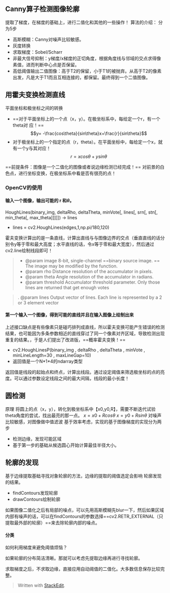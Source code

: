 ## Canny算子检测图像轮廓
提取了梯度，在梯度的基础上，进行二值化和其他的一些操作！
算法的介绍：
分为5步
- 高斯模糊：Canny对噪声比较敏感。
- 灰度转换
- 求取梯度：Sobel/Scharr
- 非最大信号抑制：y梯度/x梯度的正切角度，根据角度线与邻域的交点求得像素值，进而判断中心点是否保留。
- 高低阈值输出二值图像：高于T2的保留，小于T1的被抛弃。从高于T2的像素出发，凡是大于T1而且互相连接的，都保留。最终得到一个二值图像。
## 用霍夫变换检测直线
平面坐标和极坐标之间的转换
- ==对于平面坐标上的一个点（x，y）。在极坐标系中，每给定一个r，有一个theta对
应！==
$$y= -\frac{cos\theta}{sin\theta}x+\frac{r}{sin\theta}$$
- 对于极坐标上的一个指定的点（r，theta）。在平面坐标中，每给定一个x，就有一个y与其对应！
$$r= xcos\theta+ysin\theta$$

==前提条件：图像是一个二值化的图像或者说边缘检测已经完成！==
对前景的白色点，进行坐标变换，在极坐标系中看是否有很亮的点！
### OpenCV的使用
#### 输入一个图像，输出可能的 r 和$\theta$。
HoughLines(binary_img, deltaRho, deltaTheta, minVote[, lines[, srn[, stn[, min_theta[, max_theta]]]]]) -> lines
- lines = cv2.HoughLines(edges,1,np.pi/180,120)

霍夫变换计算出的是一条直线，计算出直线与与图像边界的交点（垂直直线的话分别令y等于零和最大高度；水平直线的话，令x等于零和最大宽度），然后通过cv2.line绘制线段即可！
>- @param image 8-bit, single-channel ==binary source image. == The image may be modified by the function.
>- @param rho Distance resolution of the accumulator in pixels.
>- @param theta Angle resolution of the accumulator in radians.
 >- @param threshold Accumulator threshold parameter. Only those lines are returned that get enough votes

>    .   @param lines Output vector of lines. Each line is represented by a 2 or 3 element vector

#### 第一个输入一个图像，得到可能的直线并且在输入图像上绘制出来
上述接口缺点是有些像素只是碰巧排列成直线，所以霍夫变换可能产生错误的检测结果，也可能因为多条参数相近的直线穿过了同一个像素对齐区域，导致检测出现重复的结果。，于是人们提出了改进版，==概率霍夫变换！==
- cv2.HoughLinesP(binary_img , deltaRho , deltaTheta , minVote , minLineLength=30 , maxLineGap=10)
- 返回值是一个N\*1\*4的ndarray类型

返回值是线段的起始点和终点，计算出线段。通过设定阈值来筛选极坐标的点的亮度。可以通过参数设定线段之间的最大间隔，线段的最小长度！
## 圆检测
原理
将圆上的点（x，y），转化到极坐标系中【x0,y0,R】，需要不断迭代试验theta角度的尝试，找出最亮的那一点。
$x =x0+Rcos\theta$
$x =y0+Rsin\theta$
对噪声比较敏感，对图像做中值滤波
基于效率考虑，实现的基于图像梯度的实现分为两步
- 检测边缘，发现可能区域
- 基于第一步的基础从候选圆心开始计算最佳半径大小。
## 轮廓的发现
基于边缘提取基础寻找对象轮廓的方法，边缘的提取的阈值选定会影响
轮廓发现的结果。
 - findContours发现轮廓
 - drawContours绘制轮廓

如果图像二值化之后有局部的噪点，可以先用高斯模糊先blur一下，然后如果区域内部有噪声的话，可以在findContours的参数选择==cv2.RETR_EXTERNAL（只提取最外部的轮廓）==来去除轮廓内部的噪点。
#### 分类
如何利用梯度来避免阈值烦恼？

如果轮廓的分布简洁清晰。那就可以考虑先提取边缘再进行寻找轮廓。

求取梯度之后，不求取边缘，直接应用自动阈值的二值化。大多数信息保存比较完整。


> Written with [StackEdit](https://stackedit.io/).
<!--stackedit_data:
eyJoaXN0b3J5IjpbLTE5MjQ1MTMwNDVdfQ==
-->
